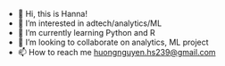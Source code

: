 - 👋 Hi, this is Hanna!
- 👀 I’m interested in adtech/analytics/ML
- 🌱 I’m currently learning Python and R
- 💞️ I’m looking to collaborate on analytics, ML project
- 📫 How to reach me huongnguyen.hs239@gmail.com

<!---
huonghs/huonghs is a ✨ special ✨ repository because its `README.md` (this file) appears on your GitHub profile.
You can click the Preview link to take a look at your changes.
--->
